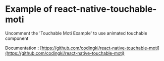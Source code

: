 # Example of react-native-touchable-moti

Uncomment the 'Touchable Moti Example' to use animated touchable component

Documentation : [https://github.com/codingki/react-native-touchable-moti](https://github.com/codingki/react-native-touchable-moti)
